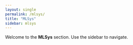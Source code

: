 ```yaml
---
layout: single
permalink: /mlsys/
title: "MLSys"
sidebar: mlsys
---
```



Welcome to the **MLSys** section. Use the sidebar to navigate.